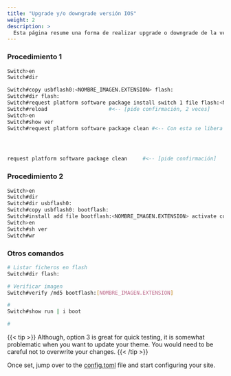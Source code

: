 ```yaml
---
title: "Upgrade y/o downgrade versión IOS"
weight: 2
description: >
  Esta página resume una forma de realizar upgrade o downgrade de la versión de IOS.
---
```


### Procedimiento 1

```bash
Switch>en
Switch#dir

Switch#copy usbflash0:<NOMBRE_IMAGEN.EXTENSION> flash:
Switch#dir flash:
Switch#request platform software package install switch 1 file flash:<NOMBRE_IMAGEN.EXTENSION> auto-copy #<-- Al finalizar muestra el estado de la instalación.
Switch#reload                    #<-- [pide confirmación, 2 veces]
Switch>en
Switch#show ver
Switch#request platform software package clean #<-- Con esta se libera espacio de la flash. [pide confirmación, indicando que se va a borrar]




request platform software package clean     #<-- [pide confirmación]
```

### Procedimiento 2

```bash
Switch>en
Switch#dir
Switch#dir usbflash0:
Switch#copy usbflash0: bootflash:                                            #<-- [pide confirmación]
Switch#install add file bootflash:<NOMBRE_IMAGEN.EXTENSION> activate commit  #<-- [pide confirmación]
Switch>en
Switch#sh ver
Switch#wr
```


### Otros comandos

```bash
# Listar ficheros en flash
Switch#dir flash:

# Verificar imagen
Switch#verify /md5 bootflash:[NOMBRE_IMAGEN.EXTENSION]

# 
Switch#show run | i boot

# 
```

{{< tip >}}
Although, option 3 is great for quick testing, it is somewhat problematic when you want to update your theme. You would need to be careful not to overwrite your changes.
{{< /tip >}}

Once set, jump over to the [config.toml](https://github.com/onweru/compose/blob/afdf1cd76408aeac11547a6abd51bdc5138a295f/exampleSite/config.toml#L4-L7) file and start configuring your site.

